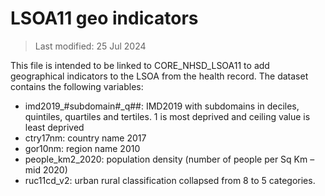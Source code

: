 # LSOA11 geo indicators

>Last modified: 25 Jul 2024

This file is intended to be linked to CORE_NHSD_LSOA11 to add geographical indicators to the LSOA from the health record. The dataset contains the following variables:
* imd2019_#subdomain#_q##: IMD2019 with subdomains in deciles, quintiles, quartiles and tertiles. 1 is most deprived and ceiling value is least deprived
* ctry17nm: country name 2017
* gor10nm: region name 2010
* people_km2_2020: population density (number of people per Sq Km – mid 2020)
* ruc11cd_v2: urban rural classification collapsed from 8 to 5 categories. 

